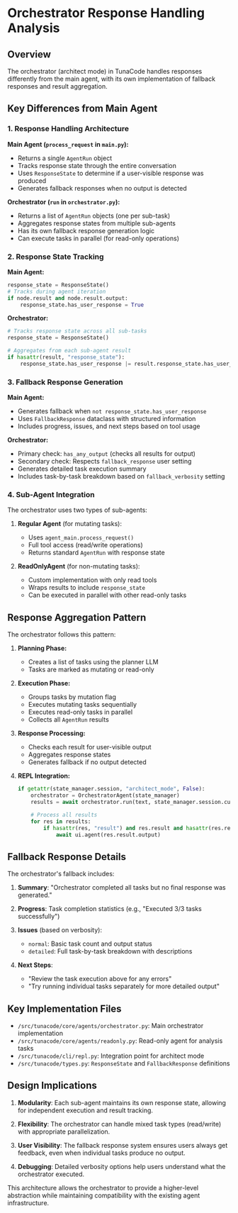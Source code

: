 # Orchestrator Response Handling Analysis

## Overview

The orchestrator (architect mode) in TunaCode handles responses differently from the main agent, with its own implementation of fallback responses and result aggregation.

## Key Differences from Main Agent

### 1. Response Handling Architecture

**Main Agent (`process_request` in `main.py`):**
- Returns a single `AgentRun` object
- Tracks response state through the entire conversation
- Uses `ResponseState` to determine if a user-visible response was produced
- Generates fallback responses when no output is detected

**Orchestrator (`run` in `orchestrator.py`):**
- Returns a list of `AgentRun` objects (one per sub-task)
- Aggregates response states from multiple sub-agents
- Has its own fallback response generation logic
- Can execute tasks in parallel (for read-only operations)

### 2. Response State Tracking

**Main Agent:**
```python
response_state = ResponseState()
# Tracks during agent iteration
if node.result and node.result.output:
    response_state.has_user_response = True
```

**Orchestrator:**
```python
# Tracks response state across all sub-tasks
response_state = ResponseState()

# Aggregates from each sub-agent result
if hasattr(result, "response_state"):
    response_state.has_user_response |= result.response_state.has_user_response
```

### 3. Fallback Response Generation

**Main Agent:**
- Generates fallback when `not response_state.has_user_response`
- Uses `FallbackResponse` dataclass with structured information
- Includes progress, issues, and next steps based on tool usage

**Orchestrator:**
- Primary check: `has_any_output` (checks all results for output)
- Secondary check: Respects `fallback_response` user setting
- Generates detailed task execution summary
- Includes task-by-task breakdown based on `fallback_verbosity` setting

### 4. Sub-Agent Integration

The orchestrator uses two types of sub-agents:

1. **Regular Agent** (for mutating tasks):
   - Uses `agent_main.process_request()`
   - Full tool access (read/write operations)
   - Returns standard `AgentRun` with response state

2. **ReadOnlyAgent** (for non-mutating tasks):
   - Custom implementation with only read tools
   - Wraps results to include `response_state`
   - Can be executed in parallel with other read-only tasks

## Response Aggregation Pattern

The orchestrator follows this pattern:

1. **Planning Phase:**
   - Creates a list of tasks using the planner LLM
   - Tasks are marked as mutating or read-only

2. **Execution Phase:**
   - Groups tasks by mutation flag
   - Executes mutating tasks sequentially
   - Executes read-only tasks in parallel
   - Collects all `AgentRun` results

3. **Response Processing:**
   - Checks each result for user-visible output
   - Aggregates response states
   - Generates fallback if no output detected

4. **REPL Integration:**
   ```python
   if getattr(state_manager.session, "architect_mode", False):
       orchestrator = OrchestratorAgent(state_manager)
       results = await orchestrator.run(text, state_manager.session.current_model)

       # Process all results
       for res in results:
           if hasattr(res, "result") and res.result and hasattr(res.result, "output"):
               await ui.agent(res.result.output)
   ```

## Fallback Response Details

The orchestrator's fallback includes:

1. **Summary**: "Orchestrator completed all tasks but no final response was generated."

2. **Progress**: Task completion statistics (e.g., "Executed 3/3 tasks successfully")

3. **Issues** (based on verbosity):
   - `normal`: Basic task count and output status
   - `detailed`: Full task-by-task breakdown with descriptions

4. **Next Steps**:
   - "Review the task execution above for any errors"
   - "Try running individual tasks separately for more detailed output"

## Key Implementation Files

- `/src/tunacode/core/agents/orchestrator.py`: Main orchestrator implementation
- `/src/tunacode/core/agents/readonly.py`: Read-only agent for analysis tasks
- `/src/tunacode/cli/repl.py`: Integration point for architect mode
- `/src/tunacode/types.py`: `ResponseState` and `FallbackResponse` definitions

## Design Implications

1. **Modularity**: Each sub-agent maintains its own response state, allowing for independent execution and result tracking.

2. **Flexibility**: The orchestrator can handle mixed task types (read/write) with appropriate parallelization.

3. **User Visibility**: The fallback response system ensures users always get feedback, even when individual tasks produce no output.

4. **Debugging**: Detailed verbosity options help users understand what the orchestrator executed.

This architecture allows the orchestrator to provide a higher-level abstraction while maintaining compatibility with the existing agent infrastructure.
